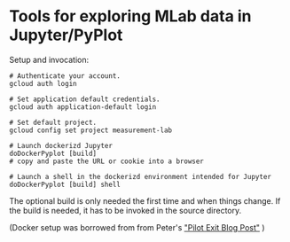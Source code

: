 # Tools for exploring MLab data in Jupyter/PyPlot

Setup and invocation:
```
# Authenticate your account.
gcloud auth login

# Set application default credentials.
gcloud auth application-default login

# Set default project.
gcloud config set project measurement-lab

# Launch dockerizd Jupyter
doDockerPyplot [build]
# copy and paste the URL or cookie into a browser

# Launch a shell in the dockerizd environment intended for Jupyter
doDockerPyplot [build] shell
```

The optional build is only needed the first time and when things change.
If the build is needed, it has to be invoked in the source directory.

(Docker setup was borrowed from from Peter's
 ["Pilot Exit Blog Post"](https://www.measurementlab.net/blog/global-pilot-success/) )
